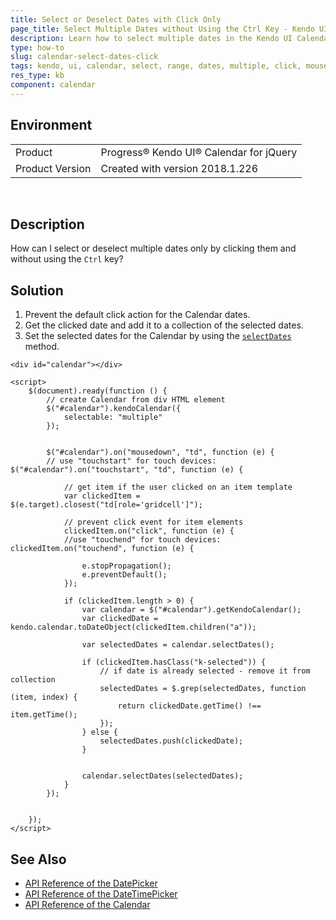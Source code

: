 ```yaml
---
title: Select or Deselect Dates with Click Only
page_title: Select Multiple Dates without Using the Ctrl Key - Kendo UI Calendar for jQuery
description: Learn how to select multiple dates in the Kendo UI Calendar without holding the Ctrl key.
type: how-to
slug: calendar-select-dates-click
tags: kendo, ui, calendar, select, range, dates, multiple, click, mouse, only, control, ctrl
res_type: kb
component: calendar
---
```


## Environment

<table>
 <tr>
  <td>Product</td>
  <td>Progress® Kendo UI® Calendar for jQuery</td>
 </tr>
 <tr>
  <td>Product Version</td>
  <td>Created with version 2018.1.226</td>
 </tr>
</table>
 

## Description

How can I select or deselect multiple dates only by clicking them and without using the `Ctrl` key?

## Solution

1. Prevent the default click action for the Calendar dates.
1. Get the clicked date and add it to a collection of the selected dates.
1. Set the selected dates for the Calendar by using the [`selectDates`](https://docs.telerik.com/kendo-ui/api/javascript/ui/calendar/configuration/selectdates) method.

```dojo
<div id="calendar"></div>

<script>
    $(document).ready(function () {
        // create Calendar from div HTML element
        $("#calendar").kendoCalendar({
            selectable: "multiple"
        });


        $("#calendar").on("mousedown", "td", function (e) {
        // use "touchstart" for touch devices: $("#calendar").on("touchstart", "td", function (e) {

            // get item if the user clicked on an item template
            var clickedItem = $(e.target).closest("td[role='gridcell']");

            // prevent click event for item elements
            clickedItem.on("click", function (e) {
            //use "touchend" for touch devices: clickedItem.on("touchend", function (e) {

                e.stopPropagation();
                e.preventDefault();
            });

            if (clickedItem.length > 0) {
                var calendar = $("#calendar").getKendoCalendar();
                var clickedDate = kendo.calendar.toDateObject(clickedItem.children("a"));

                var selectedDates = calendar.selectDates();

                if (clickedItem.hasClass("k-selected")) {
                    // if date is already selected - remove it from collection
                    selectedDates = $.grep(selectedDates, function (item, index) {
                        return clickedDate.getTime() !== item.getTime();
                    });
                } else {
                    selectedDates.push(clickedDate);
                }


                calendar.selectDates(selectedDates);
            }
        });


    });
</script>
```

## See Also

* [API Reference of the DatePicker](https://docs.telerik.com/kendo-ui/api/javascript/ui/datepicker)
* [API Reference of the DateTimePicker](https://docs.telerik.com/kendo-ui/api/javascript/ui/datetimepicker)
* [API Reference of the Calendar](https://docs.telerik.com/kendo-ui/api/javascript/ui/calendar)
